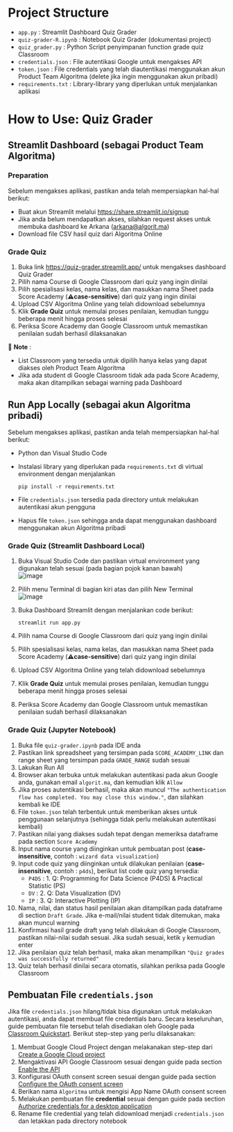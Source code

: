 # Project Structure

- `app.py` : Streamlit Dashboard Quiz Grader
- `quiz-grader-R.ipynb` : Notebook Quiz Grader (dokumentasi project)
- `quiz_grader.py` : Python Script penyimpanan function grade quiz Classroom
- `credentials.json` : File autentikasi Google untuk mengakses API
- `token.json` : File credentials yang telah diautentikasi menggunakan akun Product Team Algoritma (delete jika ingin menggunakan akun pribadi)
- `requirements.txt` : Library-library yang diperlukan untuk menjalankan aplikasi

# How to Use: Quiz Grader

## Streamlit Dashboard (sebagai Product Team Algoritma)

### Preparation 

Sebelum mengakses aplikasi, pastikan anda telah mempersiapkan hal-hal berikut:
- Buat akun Streamlit melalui https://share.streamlit.io/signup
- Jika anda belum mendapatkan akses, silahkan request akses untuk membuka dashboard ke Arkana (arkana@algorit.ma)
- Download file CSV hasil quiz dari Algoritma Online

### Grade Quiz 

1. Buka link https://quiz-grader.streamlit.app/ untuk mengakses dashboard Quiz Grader
2. Pilih nama Course di Google Classroom dari quiz yang ingin dinilai 
3. Pilih spesialisasi kelas, nama kelas, dan masukkan nama Sheet pada Score Academy (**⚠️case-sensitive**) dari quiz yang ingin dinilai
4. Upload CSV Algoritma Online yang telah didownload sebelumnya
5. Klik **Grade Quiz** untuk memulai proses penilaian, kemudian tunggu beberapa menit hingga proses selesai
6. Periksa Score Academy dan Google Classroom untuk memastikan penilaian sudah berhasil dilaksanakan

📝 **Note** :
- List Classroom yang tersedia untuk dipilih hanya kelas yang dapat diakses oleh Product Team Algoritma
- Jika ada student di Google Classroom tidak ada pada Score Academy, maka akan ditampilkan sebagai warning pada Dashboard

## Run App Locally (sebagai akun Algoritma pribadi)

Sebelum mengakses aplikasi, pastikan anda telah mempersiapkan hal-hal berikut:
- Python dan Visual Studio Code
- Instalasi library yang diperlukan pada `requirements.txt` di virtual environment dengan menjalankan
  
   ```
   pip install -r requirements.txt
   ```
- File `credentials.json` tersedia pada directory untuk melakukan autentikasi akun pengguna
- Hapus file `token.json` sehingga anda dapat menggunakan dashboard menggunakan akun Algoritma pribadi
   
### Grade Quiz (Streamlit Dashboard Local)

1. Buka Visual Studio Code dan pastikan virtual environment yang digunakan telah sesuai (pada bagian pojok kanan bawah) <br>
    ![image](https://github.com/arkanayudhistira/google-classroom-automation/assets/100895120/38e04660-93fa-4d0a-ae8f-7492b7cc526d)
   
2. Pilih menu Terminal di bagian kiri atas dan pilih New Terminal <br>
    ![image](https://github.com/arkanayudhistira/google-classroom-automation/assets/100895120/916f4b60-e2f1-40c9-9206-2449c6b3a1e2)

3. Buka Dashboard Streamlit dengan menjalankan code berikut: <br>
   ```
   streamlit run app.py
   ```
2. Pilih nama Course di Google Classroom dari quiz yang ingin dinilai 
3. Pilih spesialisasi kelas, nama kelas, dan masukkan nama Sheet pada Score Academy (**⚠️case-sensitive**) dari quiz yang ingin dinilai
4. Upload CSV Algoritma Online yang telah didownload sebelumnya
5. Klik **Grade Quiz** untuk memulai proses penilaian, kemudian tunggu beberapa menit hingga proses selesai
6. Periksa Score Academy dan Google Classroom untuk memastikan penilaian sudah berhasil dilaksanakan

### Grade Quiz (Jupyter Notebook)

1. Buka file `quiz-grader.ipynb` pada IDE anda
4. Pastikan link spreadsheet yang tersimpan pada `SCORE_ACADEMY_LINK` dan range sheet yang tersimpan pada `GRADE_RANGE` sudah sesuai
5. Lakukan Run All
6. Browser akan terbuka untuk melakukan autentikasi pada akun Google anda, gunakan email `algorit.ma`, dan kemudian klik `Allow`
7. Jika proses autentikasi berhasil, maka akan muncul `"The authentication flow has completed. You may close this window."`, dan silahkan kembali ke IDE
8. File `token.json` telah terbentuk untuk memberikan akses untuk penggunaan selanjutnya (sehingga tidak perlu melakukan autentikasi kembali)
9. Pastikan nilai yang diakses sudah tepat dengan memeriksa dataframe pada section `Score Academy`
10. Input nama course yang diinginkan untuk pembuatan post (**case-insensitive**, contoh : `wizard data visualization`)
11. Input code quiz yang diinginkan untuk dilakukan penilaian (**case-insensitive**, contoh : `p4ds`), berikut list code quiz yang tersedia:
    - `P4DS` : 1. Q: Programming for Data Science (P4DS) & Practical Statistic (PS)
    - `DV` : 2. Q: Data Visualization (DV)
    - `IP` : 3. Q: Interactive Plotting (IP)
11. Nama, nilai, dan status hasil penilaian akan ditampilkan pada dataframe di section `Draft Grade`. Jika e-mail/nilai student tidak ditemukan, maka akan muncul warning
12. Konfirmasi hasil grade draft yang telah dilakukan di Google Classroom, pastikan nilai-nilai sudah sesuai. Jika sudah sesuai, ketik `y` kemudian enter
13. Jika penilaian quiz telah berhasil, maka akan menampilkan `"Quiz grades was successfully returned"`
14. Quiz telah berhasil dinilai secara otomatis, silahkan periksa pada Google Classroom

## Pembuatan File `credentials.json`

Jika file `credentials.json` hilang/tidak bisa digunakan untuk melakukan autentikasi, anda dapat membuat file credentials baru. Secara keseluruhan, guide pembuatan file tersebut telah disediakan oleh Google pada [Classroom Quickstart](https://developers.google.com/classroom/quickstart/python). Berikut step-step yang perlu dilaksanakan:
1. Membuat Google Cloud Project dengan melakanakan step-step dari [Create a Google Cloud project](https://developers.google.com/workspace/guides/create-project)
2. Mengaktivasi API Google Classroom sesuai dengan guide pada section [Enable the API](https://developers.google.com/classroom/quickstart/python#enable_the_api)
3. Konfigurasi OAuth consent screen sesuai dengan guide pada section [Configure the OAuth consent screen](https://developers.google.com/classroom/quickstart/python#configure_the_oauth_consent_screen)
4. Berikan nama `Algoritma` untuk mengisi App Name OAuth consent screen
5. Melakukan pembuatan file **credential** sesuai dengan guide pada section [Authorize credentials for a desktop application](https://developers.google.com/classroom/quickstart/python#authorize_credentials_for_a_desktop_application)
6. Rename file credential yang telah didownload menjadi `credentials.json` dan letakkan pada directory notebook
